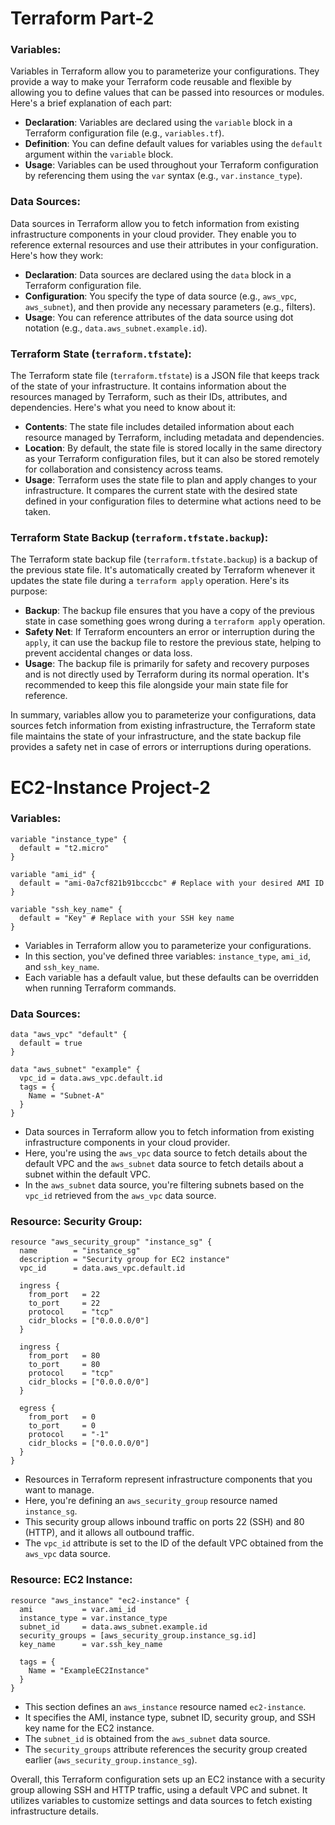 # Terraform Part-2

### Variables:
Variables in Terraform allow you to parameterize your configurations. They provide a way to make your Terraform code reusable and flexible by allowing you to define values that can be passed into resources or modules. Here's a brief explanation of each part:

- **Declaration**: Variables are declared using the `variable` block in a Terraform configuration file (e.g., `variables.tf`).
- **Definition**: You can define default values for variables using the `default` argument within the `variable` block.
- **Usage**: Variables can be used throughout your Terraform configuration by referencing them using the `var` syntax (e.g., `var.instance_type`).

### Data Sources:
Data sources in Terraform allow you to fetch information from existing infrastructure components in your cloud provider. They enable you to reference external resources and use their attributes in your configuration. Here's how they work:

- **Declaration**: Data sources are declared using the `data` block in a Terraform configuration file.
- **Configuration**: You specify the type of data source (e.g., `aws_vpc`, `aws_subnet`), and then provide any necessary parameters (e.g., filters).
- **Usage**: You can reference attributes of the data source using dot notation (e.g., `data.aws_subnet.example.id`).

### Terraform State (`terraform.tfstate`):
The Terraform state file (`terraform.tfstate`) is a JSON file that keeps track of the state of your infrastructure. It contains information about the resources managed by Terraform, such as their IDs, attributes, and dependencies. Here's what you need to know about it:

- **Contents**: The state file includes detailed information about each resource managed by Terraform, including metadata and dependencies.
- **Location**: By default, the state file is stored locally in the same directory as your Terraform configuration files, but it can also be stored remotely for collaboration and consistency across teams.
- **Usage**: Terraform uses the state file to plan and apply changes to your infrastructure. It compares the current state with the desired state defined in your configuration files to determine what actions need to be taken.

### Terraform State Backup (`terraform.tfstate.backup`):
The Terraform state backup file (`terraform.tfstate.backup`) is a backup of the previous state file. It's automatically created by Terraform whenever it updates the state file during a `terraform apply` operation. Here's its purpose:

- **Backup**: The backup file ensures that you have a copy of the previous state in case something goes wrong during a `terraform apply` operation.
- **Safety Net**: If Terraform encounters an error or interruption during the `apply`, it can use the backup file to restore the previous state, helping to prevent accidental changes or data loss.
- **Usage**: The backup file is primarily for safety and recovery purposes and is not directly used by Terraform during its normal operation. It's recommended to keep this file alongside your main state file for reference.

In summary, variables allow you to parameterize your configurations, data sources fetch information from existing infrastructure, the Terraform state file maintains the state of your infrastructure, and the state backup file provides a safety net in case of errors or interruptions during operations.

# EC2-Instance Project-2

### Variables:
```hcl
variable "instance_type" {
  default = "t2.micro"
}

variable "ami_id" {
  default = "ami-0a7cf821b91bcccbc" # Replace with your desired AMI ID
}

variable "ssh_key_name" {
  default = "Key" # Replace with your SSH key name
}
```
- Variables in Terraform allow you to parameterize your configurations.
- In this section, you've defined three variables: `instance_type`, `ami_id`, and `ssh_key_name`.
- Each variable has a default value, but these defaults can be overridden when running Terraform commands.

### Data Sources:
```hcl
data "aws_vpc" "default" {
  default = true
}

data "aws_subnet" "example" {
  vpc_id = data.aws_vpc.default.id
  tags = {
    Name = "Subnet-A"
  }
}
```
- Data sources in Terraform allow you to fetch information from existing infrastructure components in your cloud provider.
- Here, you're using the `aws_vpc` data source to fetch details about the default VPC and the `aws_subnet` data source to fetch details about a subnet within the default VPC.
- In the `aws_subnet` data source, you're filtering subnets based on the `vpc_id` retrieved from the `aws_vpc` data source.

### Resource: Security Group:
```hcl
resource "aws_security_group" "instance_sg" {
  name        = "instance_sg"
  description = "Security group for EC2 instance"
  vpc_id      = data.aws_vpc.default.id

  ingress {
    from_port   = 22
    to_port     = 22
    protocol    = "tcp"
    cidr_blocks = ["0.0.0.0/0"]
  }
  
  ingress {
    from_port   = 80
    to_port     = 80
    protocol    = "tcp"
    cidr_blocks = ["0.0.0.0/0"]
  }

  egress {
    from_port   = 0
    to_port     = 0
    protocol    = "-1"
    cidr_blocks = ["0.0.0.0/0"]
  }
}
```
- Resources in Terraform represent infrastructure components that you want to manage.
- Here, you're defining an `aws_security_group` resource named `instance_sg`.
- This security group allows inbound traffic on ports 22 (SSH) and 80 (HTTP), and it allows all outbound traffic.
- The `vpc_id` attribute is set to the ID of the default VPC obtained from the `aws_vpc` data source.

### Resource: EC2 Instance:
```hcl
resource "aws_instance" "ec2-instance" {
  ami           = var.ami_id
  instance_type = var.instance_type
  subnet_id     = data.aws_subnet.example.id
  security_groups = [aws_security_group.instance_sg.id]
  key_name      = var.ssh_key_name

  tags = {
    Name = "ExampleEC2Instance"
  }
}
```
- This section defines an `aws_instance` resource named `ec2-instance`.
- It specifies the AMI, instance type, subnet ID, security group, and SSH key name for the EC2 instance.
- The `subnet_id` is obtained from the `aws_subnet` data source.
- The `security_groups` attribute references the security group created earlier (`aws_security_group.instance_sg`).

Overall, this Terraform configuration sets up an EC2 instance with a security group allowing SSH and HTTP traffic, using a default VPC and subnet. It utilizes variables to customize settings and data sources to fetch existing infrastructure details.
